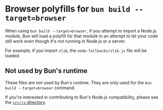 # Browser polyfills for `bun build --target=browser`

When using `bun build --target=browser`, if you attempt to import a Node.js module, Bun will load a polyfill for that module in an attempt to let your code still work even though it's not running in Node.js or a server.

For example, if you import `zlib`, the `node-fallbacks/zlib.js` file will be loaded.

## Not used by Bun's runtime

These files are _not_ used by Bun's runtime. They are only used for the `bun build --target=browser` command.

If you're interested in contributing to Bun's Node.js compatibility, please see the [`src/js` directory](https://github.com/oven-sh/bun/tree/main/src/js).
